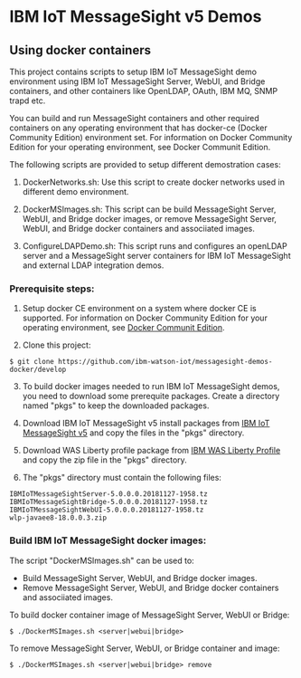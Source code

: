 # IBM IoT MessageSight v5 Demos
## Using docker containers

This project contains scripts to setup IBM IoT MessageSight demo environment using IBM IoT MessageSight
Server, WebUI, and Bridge containers, and other containers like OpenLDAP, OAuth, IBM MQ, SNMP trapd etc.

You can build and run MessageSight containers and other required containers on any operating environment that has docker-ce (Docker Community Edition) environment set. For information on Docker Community Edition for your operating environment, see Docker Communit Edition.

The following scripts are provided to setup different demostration cases:

1. DockerNetworks.sh: Use this script to create docker networks used in different demo environment.

2. DockerMSImages.sh: This script can be build MessageSight Server, WebUI, and Bridge docker images, or remove MessageSight Server, WebUI, and Bridge docker containers and associiated images.

3. ConfigureLDAPDemo.sh: This script runs and configures an openLDAP server and a MessageSight server containers for IBM IoT MessageSight and external LDAP integration demos.


### Prerequisite steps:

1. Setup docker CE environment on a system where docker CE is supported. For information on Docker Community Edition for your operating environment, see [Docker Communit Edition](https://store.docker.com/search?q=Docker%20Community%20Edition&type=edition&offering=community).

2. Clone this project:
```
$ git clone https://github.com/ibm-watson-iot/messagesight-demos-docker/develop
```

3. To build docker images needed to run IBM IoT MessageSight demos, you need to download some prerequite packages. Create a directory named "pkgs" to keep the downloaded packages.

4. Download IBM IoT MessageSight v5 install packages from [IBM IoT MessageSight v5](https://developer.ibm.com/iotplatform/2018/12/11/ibm-iot-messagesight-v5-announced/) and copy the files in the "pkgs" directory.

5. Download WAS Liberty profile package from [IBM WAS Liberty Profile](https://developer.ibm.com/wasdev/downloads/#asset/runtimes-wlp-javaee8) and copy the zip file in the "pkgs" directory.

6. The "pkgs" directory must contain the following files:
```
IBMIoTMessageSightServer-5.0.0.0.20181127-1958.tz
IBMIoTMessageSightBridge-5.0.0.0.20181127-1958.tz
IBMIoTMessageSightWebUI-5.0.0.0.20181127-1958.tz
wlp-javaee8-18.0.0.3.zip
```


### Build IBM IoT MessageSight docker images:

The script "DockerMSImages.sh" can be used to:

- Build MessageSight Server, WebUI, and Bridge docker images.
- Remove MessageSight Server, WebUI, and Bridge docker containers and associiated images.

To build docker container image of MessageSight Server, WebUI or Bridge:
```
$ ./DockerMSImages.sh <server|webui|bridge>
```

To remove MessageSight Server, WebUI, or Bridge container and image:
```
$ ./DockerMSImages.sh <server|webui|bridge> remove
```




